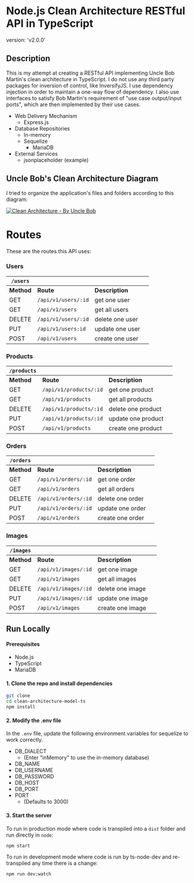 # Node.js Clean Architecture RESTful API in TypeScript

version: 'v2.0.0'

## Description
This is my attempt at creating a RESTful API implementing Uncle Bob Martin's clean architecture in TypeScript. I do not use any third party packages for inversion of control, like InversifyJS. I use dependency injection in order to maintain a one-way flow of dependency. I also use interfaces to satisfy Bob Martin's requirement of "use case output/input ports", which are then implemented by their use cases.

* Web Delivery Mechanism
    * Express.js
* Database Repositories
    * In-memory
    * Sequelize
        * MariaDB
* External Services
    * jsonplaceholder (example)


## Uncle Bob's Clean Architecture Diagram

I tried to organize the application's files and folders according to this diagram:

[![Clean Architecture - By Uncle Bob](https://bl3302files.storage.live.com/y4mW9gccE03kr2tBTyqM-5NVT6uzZK0XZJpZff4jeKZIAJXRTN72oziMhtO1B8wv1NO0nQvCv9oGe5PRlH1OdRVSxGIBF0n5txGYQVP-eQs1wpFDb8WJICZ981zO2XC3Ho5_38QQOoDtn0qMUIy_3jEWyQ8iyS9JkNPJd2VuuzWFwwBFw7BC8zUNy2q7mRJRSDa?width=668&height=491)](https://blog.cleancoder.com/uncle-bob/2012/08/13/the-clean-architecture.html)

# Routes

These are the routes this API uses:

### Users

|`/users`||||
|-|-|-|-|
|**Method**|**Route**|**Description**|
|GET|`/api/v1/users/:id`|get one user|
|GET|`/api/v1/users`|get all users|
|DELETE|`/api/v1/users/:id`|delete one user|
|PUT|`/api/v1/users:id`|update one user|
|POST|`/api/v1/users`|create one user|

### Products

|`/products`||||
|-|-|-|-|
|**Method**|**Route**|**Description**|
|GET|`/api/v1/products/:id`|get one product|
|GET|`/api/v1/products`|get all products|
|DELETE|`/api/v1/products/:id`|delete one product|
|PUT|`/api/v1/products/:id`|update one product|
|POST|`/api/v1/products`|create one product|

### Orders

|`/orders`||||
|-|-|-|-|
|**Method**|**Route**|**Description**|
|GET|`/api/v1/orders/:id`|get one order|
|GET|`/api/v1/orders`|get all orders|
|DELETE|`/api/v1/orders/:id`|delete one order|
|PUT|`/api/v1/orders/:id`|update one order|
|POST|`/api/v1/orders`|create one order|

### Images

|`/images`||||
|-|-|-|-|
|**Method**|**Route**|**Description**|
|GET|`/api/v1/images/:id`|get one image|
|GET|`/api/v1/images`|get all images|
|DELETE|`/api/v1/images/:id`|delete one image|
|PUT|`/api/v1/images/:id`|update one image|
|POST|`/api/v1/images`|create one image|

## Run Locally

#### Prerequisites
* Node.js
* TypeScript
* MariaDB


#### 1. Clone the repo and install dependencies
```bash
git clone 
cd clean-architecture-model-ts
npm install
```

#### 2. Modify the .env file
In the `.env` file, update the following environment variables for sequelize to work correctly.

* DB_DIALECT
    * (Enter "inMemory" to use the in-memory database)
* DB_NAME
* DB_USERNAME
* DB_PASSWORD
* DB_HOST
* DB_PORT
* PORT
    * (Defaults to 3000)

#### 3. Start the server
To run in production mode where code is transpiled into a `dist` folder and run directly in `node`:
```bash
npm start
```

To run in development mode where code is run by ts-node-dev and re-transpiled any time there is a change:
```bash
npm run dev:watch
```
